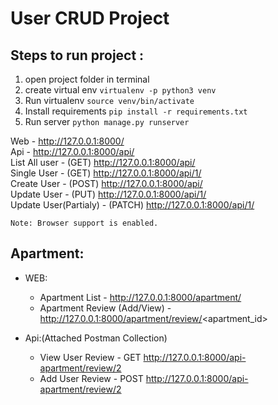 # User CRUD Project

## Steps to run project :

1. open project folder in terminal
2. create virtual env
    ` virtualenv -p python3 venv `
3. Run virtualenv `source venv/bin/activate`
4. Install requirements `pip install -r requirements.txt`
5. Run server `python manage.py runserver`

Web - http://127.0.0.1:8000/  <br />
Api - http://127.0.0.1:8000/api/  <br />
    List All user           - (GET)   http://127.0.0.1:8000/api/  <br />
    Single User             - (GET)   http://127.0.0.1:8000/api/1/  <br />
    Create User             - (POST)  http://127.0.0.1:8000/api/  <br />
    Update User             - (PUT)   http://127.0.0.1:8000/api/1/  <br />
    Update User(Partialy)   - (PATCH) http://127.0.0.1:8000/api/1/ <br />

    Note: Browser support is enabled.

## Apartment:
- WEB:
    - Apartment List - http://127.0.0.1:8000/apartment/
    - Apartment Review (Add/View) - http://127.0.0.1:8000/apartment/review/<apartment_id>

- Api:(Attached Postman Collection)
    - View User Review - GET http://127.0.0.1:8000/api-apartment/review/2
    - Add User Review  - POST http://127.0.0.1:8000/api-apartment/review/2






